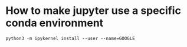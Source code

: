 # How to make jupyter use a specific conda environment
`python3 -m ipykernel install --user --name=GOOGLE`
